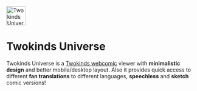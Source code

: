 <img alt="Twokinds Universe" src="https://twokinds.xyz/img/logo.svg" width="50px" height="50px"/>
<h1>Twokinds Universe</h1>
<p>Twokinds Universe is a <a href="https://twokinds.keenspot.com/">Twokinds webcomic</a> viewer with <b>minimalistic design</b> and better mobile/desktop layout. Also it provides quick access to different <b>fan translations</b> to different languages, <b>speechless</b> and <b>sketch</b> comic versions!</p>


